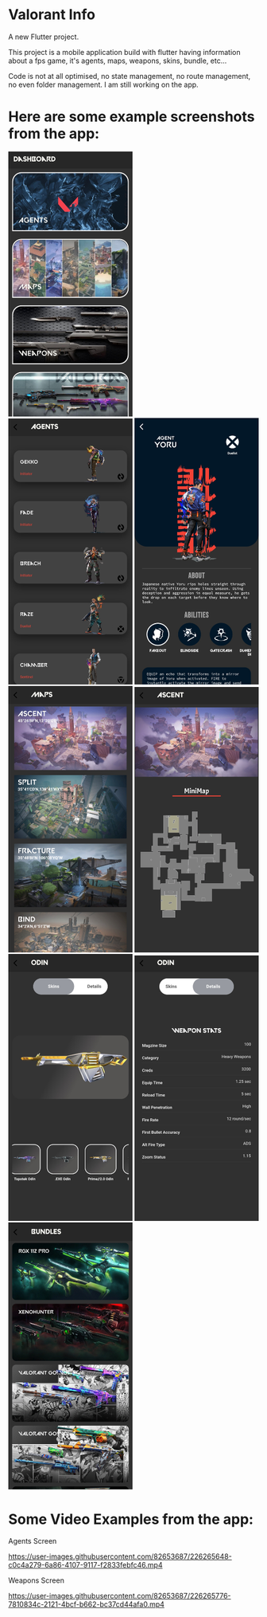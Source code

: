 # Valorant Info

A new Flutter project.

This project is a mobile application build with flutter having information about a fps game,
it's agents, maps, weapons, skins, bundle, etc...

Code is not at all optimised, no state management, no route management, no even folder management.
I am still working on the app.

# Here are some example screenshots from the app:


<img src= "./assets/ScreenShots/IMG_20230320_113338.jpg" width=250><br>
<img src= "./assets/ScreenShots/IMG_20230320_113327.jpg" width=250>
<img src= "./assets/ScreenShots/IMG_20230320_113313.jpg" width=250>
<img src= "./assets/ScreenShots/IMG_20230320_113259.jpg" width=250>
<img src= "./assets/ScreenShots/IMG_20230320_113248.jpg" width=250>
<img src= "./assets/ScreenShots/IMG_20230320_113234.jpg" width=250>
<img src= "./assets/ScreenShots/IMG_20230320_113216.jpg" width=250>
<img src= "./assets/ScreenShots/IMG_20230320_113202.jpg" width=250>



# Some Video Examples from the app:

Agents Screen

https://user-images.githubusercontent.com/82653687/226265648-c0c4a279-6a86-4107-9117-f2833febfc46.mp4


Weapons Screen

https://user-images.githubusercontent.com/82653687/226265776-7810834c-2121-4bcf-b662-bc37cd44afa0.mp4

